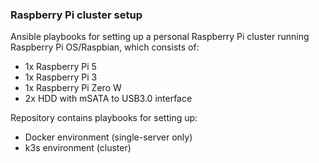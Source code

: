 ### Raspberry Pi cluster setup

Ansible playbooks for setting up a personal Raspberry Pi cluster running Raspberry Pi OS/Raspbian, which consists of:
- 1x Raspberry Pi 5
- 1x Raspberry Pi 3
- 1x Raspberry Pi Zero W
- 2x HDD with mSATA to USB3.0 interface

Repository contains playbooks for setting up:
- Docker environment (single-server only)
- k3s environment (cluster)
